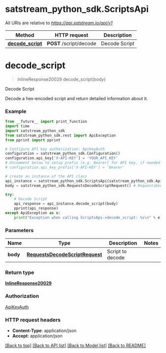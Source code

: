# satstream_python_sdk.ScriptsApi

All URIs are relative to *https://api.satstream.io/api/v1*

Method | HTTP request | Description
------------- | ------------- | -------------
[**decode_script**](ScriptsApi.md#decode_script) | **POST** /script/decode | Decode Script

# **decode_script**
> InlineResponse20029 decode_script(body)

Decode Script

Decode a hex-encoded script and return detailed information about it.

### Example
```python
from __future__ import print_function
import time
import satstream_python_sdk
from satstream_python_sdk.rest import ApiException
from pprint import pprint

# Configure API key authorization: ApiKeyAuth
configuration = satstream_python_sdk.Configuration()
configuration.api_key['X-API-KEY'] = 'YOUR_API_KEY'
# Uncomment below to setup prefix (e.g. Bearer) for API key, if needed
# configuration.api_key_prefix['X-API-KEY'] = 'Bearer'

# create an instance of the API class
api_instance = satstream_python_sdk.ScriptsApi(satstream_python_sdk.ApiClient(configuration))
body = satstream_python_sdk.RequestsDecodeScriptRequest() # RequestsDecodeScriptRequest | Script to decode

try:
    # Decode Script
    api_response = api_instance.decode_script(body)
    pprint(api_response)
except ApiException as e:
    print("Exception when calling ScriptsApi->decode_script: %s\n" % e)
```

### Parameters

Name | Type | Description  | Notes
------------- | ------------- | ------------- | -------------
 **body** | [**RequestsDecodeScriptRequest**](RequestsDecodeScriptRequest.md)| Script to decode | 

### Return type

[**InlineResponse20029**](InlineResponse20029.md)

### Authorization

[ApiKeyAuth](../README.md#ApiKeyAuth)

### HTTP request headers

 - **Content-Type**: application/json
 - **Accept**: application/json

[[Back to top]](#) [[Back to API list]](../README.md#documentation-for-api-endpoints) [[Back to Model list]](../README.md#documentation-for-models) [[Back to README]](../README.md)

